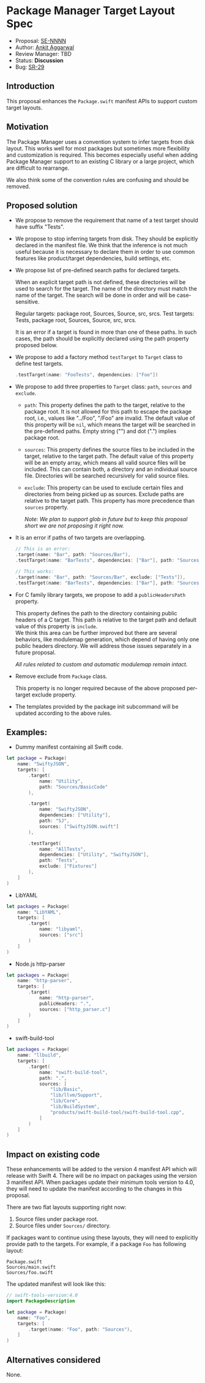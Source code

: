 # Package Manager Target Layout Spec

* Proposal: [SE-NNNN](NNNN-package-manager-target-layout-spec.md)
* Author: [Ankit Aggarwal](https://github.com/aciidb0mb3r)
* Review Manager: TBD
* Status: **Discussion**
* Bug: [SR-29](https://bugs.swift.org/browse/SR-29)

## Introduction

This proposal enhances the `Package.swift` manifest APIs to support custom
target layouts.

## Motivation

The Package Manager uses a convention system to infer targets from disk layout.
This works well for most packages but sometimes more flexibility and
customization is required.  This becomes especially useful when adding Package
Manager support to an existing C library or a large project, which are
difficult to rearrange.

We also think some of the convention rules are confusing and should be removed.

## Proposed solution

* We propose to remove the requirement that name of a test target should have
  suffix "Tests".

* We propose to stop inferring targets from disk. They should be explicitly
  declared in the manifest file. We think that the inference is not much useful
  because it is necessary to declare them in order to use common features like
  product/target dependencies, build settings, etc.

* We propose list of pre-defined search paths for declared targets.

    When an explicit target path is not defined, these directories will be used
    to search for the target. The name of the directory must match the name of
    the target. The search will be done in order and will be case-sensitive.

    Regular targets: package root, Sources, Source, src, srcs.
    Test targets: Tests, package root, Sources, Source, src, srcs.

    It is an error if a target is found in more than one of these paths. In
    such cases, the path should be explicitly declared using the path property
    proposed below.

* We propose to add a factory method `testTarget` to `Target` class to define
  test targets.

    ```swift
    .testTarget(name: "FooTests", dependencies: ["Foo"])
    ```

* We propose to add three properties to `Target` class: `path`, `sources` and
  `exclude`.

    * `path`: This property defines the path to the target, relative to the
      package root. It is not allowed for this path to escape the package root,
      i.e., values like "../Foo", "/Foo" are invalid.  The default value of
      this property will be `nil`, which means the target will be searched in
      the pre-defined paths. Empty string ("") and dot (".") implies package
      root.

    * `sources`: This property defines the source files to be included in the
      target, relative to the target path. The default value of this property
      will be an empty array, which means all valid source files will be
      included.  This can contain both, a directory and an individual source
      file. Directories will be searched recursively for valid source files.

    * `exclude`: This property can be used to exclude certain files and
      directories from being picked up as sources. Exclude paths are relative
      to the target path. This property has more precedence than `sources`
      property.

      _Note: We plan to support glob in future but to keep this proposal short
      we are not proposing it right now._

* It is an error if paths of two targets are overlapping.

    ```swift
    // This is an error:
    .target(name: "Bar", path: "Sources/Bar"),
    .testTarget(name: "BarTests", dependencies: ["Bar"], path: "Sources/Bar/Tests"),

    // This works:
    .target(name: "Bar", path: "Sources/Bar", exclude: ["Tests"]),
    .testTarget(name: "BarTests", dependencies: ["Bar"], path: "Sources/Bar/Tests"),
    ```

* For C family library targets, we propose to add a `publicHeadersPath`
  property.

    This property defines the path to the directory containing public headers
    of a C target. This path is relative to the target path and default value
    of this property is `include`.  
    We think this area can be further improved but there are several behaviors,
    like modulemap generation, which depend of having only one public headers
    directory. We will address those issues separately in a future proposal.

    _All rules related to custom and automatic modulemap remain intact._

* Remove exclude from `Package` class.

    This property is no longer required because of the above proposed
    per-target exclude property.

* The templates provided by the package init subcommand will be updated
  according to the above rules.

## Examples:

* Dummy manifest containing all Swift code.

```swift
let package = Package(
    name: "SwiftyJSON",
    targets: [
        .target(
            name: "Utility",
            path: "Sources/BasicCode"
        ),

        .target(
            name: "SwiftyJSON",
            dependencies: ["Utility"],
            path: "SJ",
            sources: ["SwiftyJSON.swift"]
        ),

        .testTarget(
            name: "AllTests",
            dependencies: ["Utility", "SwiftyJSON"],
            path: "Tests",
            exclude: ["Fixtures"]
        ),
    ]
)
```

* LibYAML

```swift
let packages = Package(
    name: "LibYAML",
    targets: [
        .target(
            name: "libyaml",
            sources: ["src"]
        )
    ]
)
```

* Node.js http-parser

```swift
let packages = Package(
    name: "http-parser",
    targets: [
        .target(
            name: "http-parser",
            publicHeaders: ".",
            sources: ["http_parser.c"]
        )
    ]
)
```

* swift-build-tool

```swift
let packages = Package(
    name: "llbuild",
    targets: [
        .target(
            name: "swift-build-tool",
            path: ".",
            sources: [
                "lib/Basic",
                "lib/llvm/Support",
                "lib/Core",
                "lib/BuildSystem",
                "products/swift-build-tool/swift-build-tool.cpp",
            ]
        )
    ]
)
```

## Impact on existing code

These enhancements will be added to the version 4 manifest API which will
release with Swift 4. There will be no impact on packages using the version 3
manifest API.  When packages update their minimum tools version to 4.0, they
will need to update the manifest according to the changes in this proposal.

There are two flat layouts supporting right now:

1. Source files under package root.
2. Source files under `Sources/` directory.

If packages want to continue using these layouts, they will need to explicitly
provide path to the targets. For example, if a package `Foo` has following
layout:

```
Package.swift
Sources/main.swift
Sources/foo.swift
```

The updated manifest will look like this:

```swift
// swift-tools-version:4.0
import PackageDescription

let package = Package(
    name: "Foo",
    targets: [
        .target(name: "Foo", path: "Sources"),
    ]
)
```

## Alternatives considered

None.
